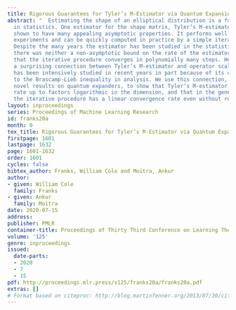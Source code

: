 ```yaml
---
title: Rigorous Guarantees for Tyler’s M-Estimator via Quantum Expansion
abstract: "  Estimating the shape of an elliptical distribution is a fundamental problem
  in statistics. One estimator for the shape matrix, Tyler’s M-estimator, has been
  shown to have many appealing asymptotic properties. It performs well in numerical
  experiments and can be quickly computed in practice by a simple iterative procedure.
  Despite the many years the estimator has been studied in the statistics community,
  there was neither a non-asymptotic bound on the rate of the estimator nor a proof
  that the iterative procedure converges in polynomially many steps. Here we observe
  a surprising connection between Tyler’s M-estimator and operator scaling, which
  has been intensively studied in recent years in part because of its connections
  to the Brascamp-Lieb inequality in analysis. We use this connection, together with
  novel results on quantum expanders, to show that Tyler’s M-estimator has the optimal
  rate up to factors logarithmic in the dimension, and that in the generative model
  the iterative procedure has a linear convergence rate even without regularization."
layout: inproceedings
series: Proceedings of Machine Learning Research
id: franks20a
month: 0
tex_title: Rigorous Guarantees for Tyler’s M-Estimator via Quantum Expansion
firstpage: 1601
lastpage: 1632
page: 1601-1632
order: 1601
cycles: false
bibtex_author: Franks, William Cole and Moitra, Ankur
author:
- given: William Cole
  family: Franks
- given: Ankur
  family: Moitra
date: 2020-07-15
address: 
publisher: PMLR
container-title: Proceedings of Thirty Third Conference on Learning Theory
volume: '125'
genre: inproceedings
issued:
  date-parts:
  - 2020
  - 7
  - 15
pdf: http://proceedings.mlr.press/v125/franks20a/franks20a.pdf
extras: []
# Format based on citeproc: http://blog.martinfenner.org/2013/07/30/citeproc-yaml-for-bibliographies/
---
```

